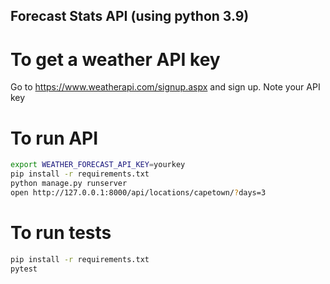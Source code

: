 ## Forecast Stats API (using python 3.9)

# To get a weather API key
Go to https://www.weatherapi.com/signup.aspx and sign up. Note your API key

# To run API
```bash
export WEATHER_FORECAST_API_KEY=yourkey
pip install -r requirements.txt
python manage.py runserver
open http://127.0.0.1:8000/api/locations/capetown/?days=3
```

# To run tests
```bash
pip install -r requirements.txt
pytest
```